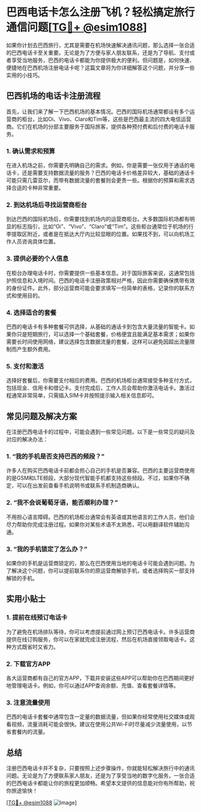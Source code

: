 # 巴西电话卡怎么注册飞机？轻松搞定旅行通信问题[[TG💪+ @esim1088](https://t.me/s/esim1088)]

如果你计划去巴西旅行，尤其是需要在机场快速解决通讯问题，那么选择一张合适的巴西电话卡至关重要。无论是为了方便与家人朋友联系，还是为了导航、支付或者享受当地服务，巴西的电话卡都能为你提供极大的便利。但问题是，如何快速、便捷地在巴西机场注册电话卡呢？这篇文章将为你详细解答这个问题，并分享一些实用的小技巧。

## 巴西机场的电话卡注册流程

首先，让我们来了解一下巴西机场的基本情况。巴西的国际机场通常都设有多个运营商的柜台，比如Oi、Vivo、Claro和Tim等，这些是巴西最主流的四大电信运营商。它们在机场的分部主要服务于国际旅客，提供各种预付费和后付费的电话卡服务。

### 1. 确认需求和预算

在进入机场之前，你需要先明确自己的需求。例如，你是需要一张仅用于通话的电话卡，还是需要支持数据流量的服务？巴西的电话卡价格差异较大，基础的通话卡可能只需几雷亚尔，而带有数据流量的套餐则会更贵一些。根据你的预算和需求选择合适的卡种非常重要。

### 2. 到达机场后寻找运营商柜台

到达巴西的国际机场后，你需要找到机场内的运营商柜台。大多数国际机场都有明显的标志指引，比如“Oi”、“Vivo”、“Claro”或“Tim”。这些柜台通常位于机场的行李提取区附近，或者是在抵达大厅内比较显眼的位置。如果找不到，可以向机场工作人员咨询具体位置。

### 3. 提供必要的个人信息

在柜台办理电话卡时，你需要提供一些基本信息。对于国际旅客来说，这通常包括护照信息和入境时间。巴西的电话卡注册政策相对严格，因此你需要确保携带有效的身份证件。此外，部分运营商可能会要求填写一份简单的表格，记录你的联系方式和使用目的。

### 4. 选择适合的套餐

巴西的电话卡有多种套餐可供选择，从基础的通话卡到包含大量流量的智能卡。如果你只是短期旅行，可以选择一个基础套餐，价格便宜且能满足基本需求；如果你需要长时间使用网络，建议选择包含数据流量的套餐，这样可以避免因超出流量限制而产生额外费用。

### 5. 支付和激活

选择好套餐后，你需要支付相应的费用。巴西的机场柜台通常接受多种支付方式，包括现金、信用卡和借记卡。支付完成后，工作人员会帮助你激活电话卡。激活过程通常非常简单，只需插入SIM卡并按照提示输入相关信息即可。

## 常见问题及解决方案

在注册巴西电话卡的过程中，可能会遇到一些常见问题。以下是一些常见的疑问及对应的解决办法：

### 1. “我的手机是否支持巴西的频段？”

许多人在购买巴西电话卡前都会担心自己的手机是否兼容。巴西的主要运营商使用的是GSM和LTE频段，大部分现代智能手机都支持这些频段。不过，如果你不确定，可以在出发前查看手机说明书或联系手机制造商确认。

### 2. “我不会说葡萄牙语，能否顺利办理？”

不用担心语言障碍。巴西的机场柜台通常会有英语或其他语言的工作人员，他们会尽力帮助你完成注册过程。如果你对某些术语不太熟悉，可以用翻译软件辅助沟通。

### 3. “我的手机锁定了怎么办？”

如果你的手机是运营商锁定的，那么在巴西使用当地的电话卡可能会遇到问题。为了解决这个问题，你可以提前联系你的原运营商解锁手机，或者选择购买一部支持解锁的手机。

## 实用小贴士

### 1. 提前在线预订电话卡

为了避免在机场排队等待，你可以考虑提前通过网上预订巴西电话卡。许多运营商提供在线订购服务，你可以在家就完成注册流程，然后在机场直接领取电话卡。这种方式既省时又省力。

### 2. 下载官方APP

各大运营商都有自己的官方APP，下载并安装这些APP可以帮助你在巴西期间更好地管理电话卡。例如，你可以通过APP查询余额、充值、查看套餐详情等。

### 3. 注意流量使用

巴西的电话卡套餐中通常包含一定量的数据流量，但如果你经常使用社交媒体或观看视频，流量消耗可能会很快。建议在使用公共Wi-Fi时尽量减少流量使用，以节省套餐内的流量。

## 总结

注册巴西电话卡并不复杂，只要按照上述步骤操作，你就能轻松解决旅行中的通讯问题。无论是为了方便联系家人朋友，还是为了享受当地的数字化服务，一张合适的巴西电话卡都能让你的旅程更加顺畅。希望本文提供的信息能对你有所帮助，祝你旅途愉快！

[[TG💪+ @esim1088](https://t.me/s/esim1088) ![Image](https://i.postimg.cc/4NQfJmqS/Snipaste-2025-05-13-00-14-12.png)]
